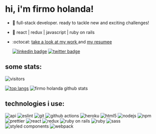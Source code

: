 # hi, i'm firmo holanda!

- 🐛 full-stack developer. ready to tackle new and exciting challenges!
- 📡 react | redux | javascript | ruby on rails
- :octocat: <a href="https://firmoholanda.github.io/"> take a look at my work </a> and <a href="https://www.linkedin.com/in/firmoholanda/"> my resumee </a>

  [![linkedin badge](https://img.shields.io/badge/-firmoholanda-blue?style=flat-square&logo=Linkedin&logoColor=white&link=https://www.linkedin.com/in/firmoholanda)](https://www.linkedin.com/in/firmoholanda/)
  [![twitter badge](https://img.shields.io/badge/-@firmoholanda_-1ca0f1?style=flat-square&labelColor=1ca0f1&logo=twitter&logoColor=white&link=https://twitter.com/firmoholanda)](https://twitter.com/firmoholanda)


## some stats:

  ![visitors](https://visitor-badge.glitch.me/badge?page_id=firmoholanda.visitor-badge)
  
  [![top langs](https://github-readme-stats.vercel.app/api/top-langs/?username=firmoholanda&layout=compact)](https://github.com/firmoholanda/github-readme-stats)
  ![firmo holanda github stats](https://github-readme-stats.vercel.app/api?username=firmoholanda&show_icons=true)
  

## technologies i use:

  ![api](https://img.shields.io/badge/-api-F7B93E?style=flat-square&logo=api&logoColor=white)
  ![eslint](https://img.shields.io/badge/-eslint-43853d?style=flat-square&logo=eslint&logoColor=white)
  ![git](https://img.shields.io/badge/-git-F05032?style=flat-square&logo=git&logoColor=white)
  ![github actions](https://img.shields.io/badge/-github_actions-2088FF?style=flat-square&logo=github-actions&logoColor=white)
  ![heroku](https://img.shields.io/badge/-heroku-430098?style=flat-square&logo=heroku&logoColor=white)
  ![html5](https://img.shields.io/badge/-html5-E34F26?style=flat-square&logo=html5&logoColor=white)
  ![nodejs](https://img.shields.io/badge/-nodejs-43853d?style=flat-square&logo=Node.js&logoColor=white)
  ![npm](https://img.shields.io/badge/-npm-CB3837?style=flat-square&logo=npm&logoColor=white)
  ![prettier](https://img.shields.io/badge/-prettier-F7B93E?style=flat-square&logo=prettier&logoColor=white)
  ![react](https://img.shields.io/badge/-react-8DD6F9?style=flat-square&logo=react&logoColor=white)
  ![redux](https://img.shields.io/badge/-redux-764ABC?style=flat-square&logo=redux&logoColor=white)
  ![ruby on rails](https://img.shields.io/badge/-rails-45b8d8?style=flat-square&logo=ruby&logoColor=white)
  ![ruby](https://img.shields.io/badge/-ruby-430098?style=flat-square&logo=ruby&logoColor=white)
  ![sass](https://img.shields.io/badge/-sass-CC6699?style=flat-square&logo=sass&logoColor=white)
  ![styled components](https://img.shields.io/badge/-styled_components-db7092?style=flat-square&logo=styled-components&logoColor=white)
  ![webpack](https://img.shields.io/badge/-webpack-8DD6F9?style=flat-square&logo=webpack&logoColor=white)
